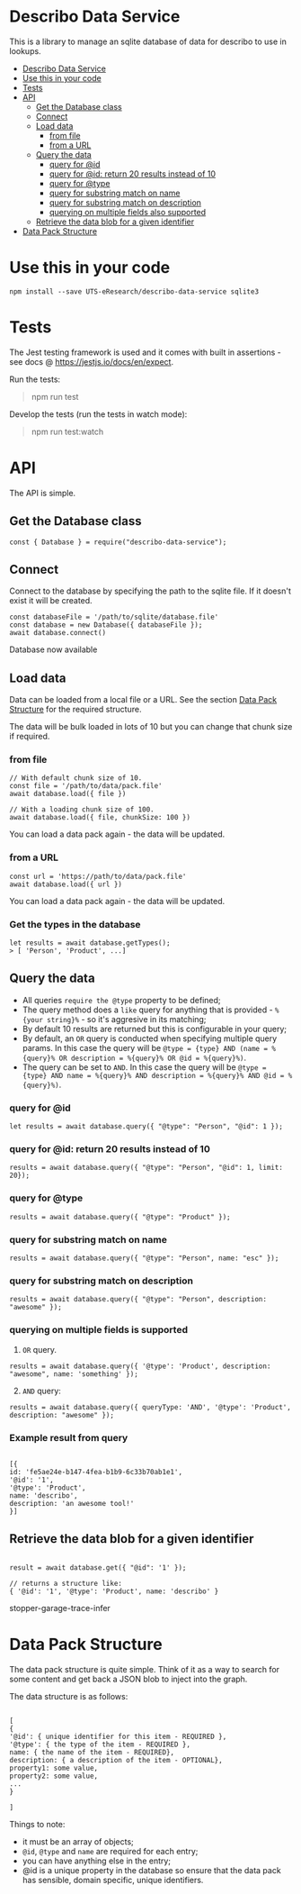 # Describo Data Service

This is a library to manage an sqlite database of data for describo to use in
lookups.

-   [Describo Data Service](#describo-data-service)
-   [Use this in your code](#use-this-in-your-code)
-   [Tests](#tests)
-   [API](#api)
    -   [Get the Database class](#get-the-database-class)
    -   [Connect](#connect)
    -   [Load data](#load-data)
        -   [from file](#from-file)
        -   [from a URL](#from-a-url)
    -   [Query the data](#query-the-data)
        -   [query for @id](#query-for-id)
        -   [query for @id: return 20 results instead of 10](#query-for-id-return-20-results-instead-of-10)
        -   [query for @type](#query-for-type)
        -   [query for substring match on name](#query-for-substring-match-on-name)
        -   [query for substring match on description](#query-for-substring-match-on-description)
        -   [querying on multiple fields also supported](#querying-on-multiple-fields-also-supported)
    -   [Retrieve the data blob for a given identifier](#retrieve-the-data-blob-for-a-given-identifier)
-   [Data Pack Structure](#data-pack-structure)

# Use this in your code

```
npm install --save UTS-eResearch/describo-data-service sqlite3
```

# Tests

The Jest testing framework is used and it comes with built in assertions - see docs @ https://jestjs.io/docs/en/expect.

Run the tests:

> npm run test

Develop the tests (run the tests in watch mode):

> npm run test:watch

# API

The API is simple.

## Get the Database class

```
const { Database } = require("describo-data-service");
```

## Connect

Connect to the database by specifying the path to the sqlite file.
If it doesn't exist it will be created.

```
const databaseFile = '/path/to/sqlite/database.file'
const database = new Database({ databaseFile });
await database.connect()
```

Database now available

## Load data

Data can be loaded from a local file or a URL. See the section
[Data Pack Structure](#data-pack-structure) for the required structure.

The data will be bulk loaded in lots of 10 but you can change that chunk size if required.

### from file

```
// With default chunk size of 10.
const file = '/path/to/data/pack.file'
await database.load({ file })

// With a loading chunk size of 100.
await database.load({ file, chunkSize: 100 })
```

You can load a data pack again - the data will be updated.

### from a URL

```
const url = 'https://path/to/data/pack.file'
await database.load({ url })
```

You can load a data pack again - the data will be updated.

### Get the types in the database

```
let results = await database.getTypes();
> [ 'Person', 'Product', ...]
```

## Query the data

-   All queries `require the @type` property to be defined;
-   The query method does a `like` query for anything that is provided - `%{your string}%` - so it's
    aggresive in its matching;
-   By default 10 results are returned but this is configurable in your query;
-   By default, an `OR` query is conducted when specifying multiple query params. In this case the query will be `@type = {type} AND (name = %{query}% OR description = %{query}% OR @id = %{query}%)`.
-   The query can be set to `AND`. In this case the query will be `@type = {type} AND name = %{query}% AND description = %{query}% AND @id = %{query}%)`.

### query for @id

```
let results = await database.query({ "@type": "Person", "@id": 1 });
```

### query for @id: return 20 results instead of 10

```
results = await database.query({ "@type": "Person", "@id": 1, limit: 20});
```

### query for @type

```
results = await database.query({ "@type": "Product" });
```

### query for substring match on name

```
results = await database.query({ "@type": "Person", name: "esc" });
```

### query for substring match on description

```
results = await database.query({ "@type": "Person", description: "awesome" });
```

### querying on multiple fields is supported

1. `OR` query.

```
results = await database.query({ '@type': 'Product', description: "awesome", name: 'something' });
```

2. `AND` query:

```
results = await database.query({ queryType: 'AND', '@type': 'Product', description: "awesome" });

```

### Example result from query

```

[{
id: 'fe5ae24e-b147-4fea-b1b9-6c33b70ab1e1',
'@id': '1',
'@type': 'Product',
name: 'describo',
description: 'an awesome tool!'
}]

```

## Retrieve the data blob for a given identifier

```

result = await database.get({ "@id": '1' });

// returns a structure like:
{ '@id': '1', '@type': 'Product', name: 'describo' }

```

stopper-garage-trace-infer

# Data Pack Structure

The data pack structure is quite simple. Think of it as a way to search for some content and get
back a JSON blob to inject into the graph.

The data structure is as follows:

```

[
{
'@id': { unique identifier for this item - REQUIRED },
'@type': { the type of the item - REQUIRED },
name: { the name of the item - REQUIRED},
description: { a description of the item - OPTIONAL},
property1: some value,
property2: some value,
...
}

]

```

Things to note:

-   it must be an array of objects;
-   `@id`, `@type` and `name` are required for each entry;
-   you can have anything else in the entry;
-   @id is a unique property in the database so ensure that the data pack has sensible, domain specific, unique identifiers.

```

```
